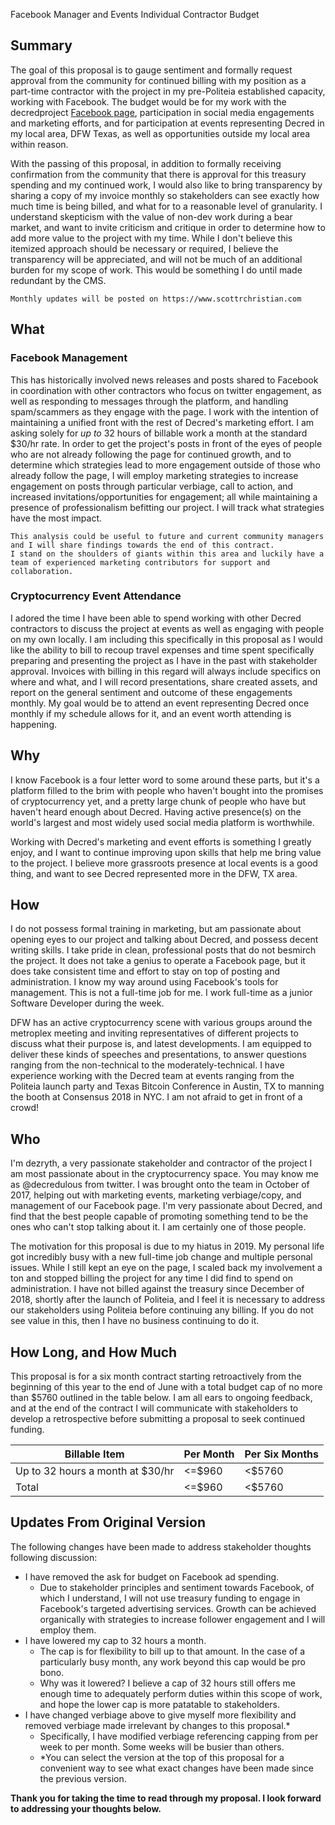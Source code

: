 Facebook Manager and Events Individual Contractor Budget

## Summary

The goal of this proposal is to gauge sentiment and formally request approval from the community for continued billing with my position as a part-time contractor with the project in my pre-Politeia established capacity, working with Facebook. The budget would be for my work with the decredproject [Facebook page](https://www.facebook.com/decredproject/), participation in social media engagements and marketing efforts, and for participation at events representing Decred in my local area, DFW Texas, as well as opportunities outside my local area within reason.

With the passing of this proposal, in addition to formally receiving confirmation from the community that there is approval for this treasury spending and my continued work, I would also like to bring transparency by sharing a copy of my invoice monthly so stakeholders can see exactly how much time is being billed, and what for to a reasonable level of granularity. I understand skepticism with the value of non-dev work during a bear market, and want to invite criticism and critique in order to determine how to add more value to the project with my time. While I don't believe this itemized approach should be necessary or required, I believe the transparency will be appreciated, and will not be much of an additional burden for my scope of work. This would be something I do until made redundant by the CMS.

    Monthly updates will be posted on https://www.scottrchristian.com

## What

### Facebook Management

This has historically involved news releases and posts shared to Facebook in coordination with other contractors who focus on twitter engagement, as well as responding to messages through the platform, and handling spam/scammers as they engage with the page. I work with the intention of maintaining a unified front with the rest of Decred's marketing effort. I am asking solely for _up to_ 32 hours of billable work a month at the standard $30/hr rate. In order to get the project's posts in front of the eyes of people who are not already following the page for continued growth, and to determine which strategies lead to more engagement outside of those who already follow the page, I will employ marketing strategies to increase engagement on posts through particular verbiage, call to action, and increased invitations/opportunities for engagement; all while maintaining a presence of professionalism befitting our project. I will track what strategies have the most impact. 

    This analysis could be useful to future and current community managers and I will share findings towards the end of this contract. 
    I stand on the shoulders of giants within this area and luckily have a team of experienced marketing contributors for support and collaboration.

### Cryptocurrency Event Attendance

I adored the time I have been able to spend working with other Decred contractors to discuss the project at events as well as engaging with people on my own locally. I am including this specifically in this proposal as I would like the ability to bill to recoup travel expenses and time spent specifically preparing and presenting the project as I have in the past with stakeholder approval. Invoices with billing in this regard will always include specifics on where and what, and I will record presentations, share created assets, and report on the general sentiment and outcome of these engagements monthly. My goal would be to attend an event representing Decred once monthly if my schedule allows for it, and an event worth attending is happening.

## Why

I know Facebook is a four letter word to some around these parts, but it's a platform filled to the brim with people who haven't bought into the promises of cryptocurrency yet, and a pretty large chunk of people who have but haven't heard enough about Decred. Having active presence(s) on the world's largest and most widely used social media platform is worthwhile.

Working with Decred's marketing and event efforts is something I greatly enjoy, and I want to continue improving upon skills that help me bring value to the project. I believe more grassroots presence at local events is a good thing, and want to see Decred represented more in the DFW, TX area.

## How

I do not possess formal training in marketing, but am passionate about opening eyes to our project and talking about Decred, and possess decent writing skills. I take pride in clean, professional posts that do not besmirch the project. It does not take a genius to operate a Facebook page, but it does take consistent time and effort to stay on top of posting and administration. I know my way around using Facebook's tools for management. This is not a full-time job for me. I work full-time as a junior Software Developer during the week.

DFW has an active cryptocurrency scene with various groups around the metroplex meeting and inviting representatives of different projects to discuss what their purpose is, and latest developments. I am equipped to deliver these kinds of speeches and presentations, to answer questions ranging from the non-technical to the moderately-technical. I have experience working with the Decred team at events ranging from the Politeia launch party and Texas Bitcoin Conference in Austin, TX to manning the booth at Consensus 2018 in NYC. I am not afraid to get in front of a crowd!

## Who

I'm dezryth, a very passionate stakeholder and contractor of the project I am most passionate about in the cryptocurrency space. You may know me as @decredulous from twitter. I was brought onto the team in October of 2017, helping out with marketing events, marketing verbiage/copy, and management of our Facebook page. I'm very passionate about Decred, and find that the best people capable of promoting something tend to be the ones who can't stop talking about it. I am certainly one of those people.

The motivation for this proposal is due to my hiatus in 2019. My personal life got incredibly busy with a new full-time job change and multiple personal issues. While I still kept an eye on the page, I scaled back my involvement a ton and stopped billing the project for any time I did find to spend on administration. I have not billed against the treasury since December of 2018, shortly after the launch of Politeia, and I feel it is necessary to address our stakeholders using Politeia before continuing any billing. If you do not see value in this, then I have no business continuing to do it.

## How Long, and How Much

This proposal is for a six month contract starting retroactively from the beginning of this year to the end of June with a total budget cap of no more than $5760 outlined in the table below. I am all ears to ongoing feedback, and at the end of the contract I will communicate with stakeholders to develop a retrospective before submitting a proposal to seek continued funding.

**Billable Item**|Per Month|Per Six Months
-----|-----|-----
Up to 32 hours a month at $30/hr| <=$960| <$5760
Total| <=$960|  <$5760

## Updates From Original Version

The following changes have been made to address stakeholder thoughts following discussion:

* I have removed the ask for budget on Facebook ad spending.
  * Due to stakeholder principles and sentiment towards Facebook, of which I understand, I will not use treasury funding to engage in Facebook's targeted advertising services. Growth can be achieved organically with strategies to increase follower engagement and I will employ them.
* I have lowered my cap to 32 hours a month.
  * The cap is for flexibility to bill up to that amount. In the case of a particularly busy month, any work beyond this cap would be pro bono.
  * Why was it lowered? I believe a cap of 32 hours still offers me enough time to adequately perform duties within this scope of work, and hope the lower cap is more patatable to stakeholders.  
* I have changed verbiage above to give myself more flexibility and removed verbiage made irrelevant by changes to this proposal.*
  * Specifically, I have modified verbiage referencing capping from per week to per month. Some weeks will be busier than others.
  * *You can select the version at the top of this proposal for a convenient way to see what exact changes have been made since the previous version.

**Thank you for taking the time to read through my proposal. I look forward to addressing your thoughts below.**
